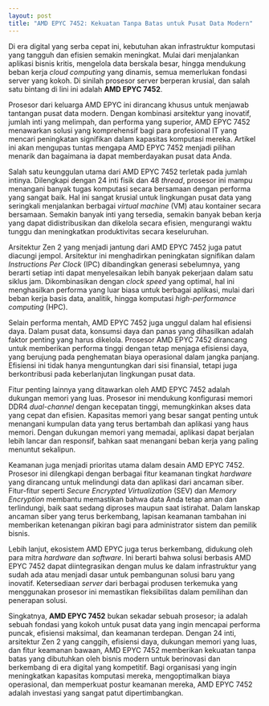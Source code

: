 ```yaml
---
layout: post
title: "AMD EPYC 7452: Kekuatan Tanpa Batas untuk Pusat Data Modern"
---
```


Di era digital yang serba cepat ini, kebutuhan akan infrastruktur komputasi yang tangguh dan efisien semakin meningkat. Mulai dari menjalankan aplikasi bisnis kritis, mengelola data berskala besar, hingga mendukung beban kerja *cloud computing* yang dinamis, semua memerlukan fondasi server yang kokoh. Di sinilah prosesor server berperan krusial, dan salah satu bintang di lini ini adalah **AMD EPYC 7452**.

Prosesor dari keluarga AMD EPYC ini dirancang khusus untuk menjawab tantangan pusat data modern. Dengan kombinasi arsitektur yang inovatif, jumlah inti yang melimpah, dan performa yang superior, AMD EPYC 7452 menawarkan solusi yang komprehensif bagi para profesional IT yang mencari peningkatan signifikan dalam kapasitas komputasi mereka. Artikel ini akan mengupas tuntas mengapa AMD EPYC 7452 menjadi pilihan menarik dan bagaimana ia dapat memberdayakan pusat data Anda.

Salah satu keunggulan utama dari AMD EPYC 7452 terletak pada jumlah intinya. Dilengkapi dengan 24 inti fisik dan 48 *thread*, prosesor ini mampu menangani banyak tugas komputasi secara bersamaan dengan performa yang sangat baik. Hal ini sangat krusial untuk lingkungan pusat data yang seringkali menjalankan berbagai *virtual machine* (VM) atau kontainer secara bersamaan. Semakin banyak inti yang tersedia, semakin banyak beban kerja yang dapat didistribusikan dan dikelola secara efisien, mengurangi waktu tunggu dan meningkatkan produktivitas secara keseluruhan.

Arsitektur Zen 2 yang menjadi jantung dari AMD EPYC 7452 juga patut diacungi jempol. Arsitektur ini menghadirkan peningkatan signifikan dalam *Instructions Per Clock* (IPC) dibandingkan generasi sebelumnya, yang berarti setiap inti dapat menyelesaikan lebih banyak pekerjaan dalam satu siklus jam. Dikombinasikan dengan *clock speed* yang optimal, hal ini menghasilkan performa yang luar biasa untuk berbagai aplikasi, mulai dari beban kerja basis data, analitik, hingga komputasi *high-performance computing* (HPC).

Selain performa mentah, AMD EPYC 7452 juga unggul dalam hal efisiensi daya. Dalam pusat data, konsumsi daya dan panas yang dihasilkan adalah faktor penting yang harus dikelola. Prosesor AMD EPYC 7452 dirancang untuk memberikan performa tinggi dengan tetap menjaga efisiensi daya, yang berujung pada penghematan biaya operasional dalam jangka panjang. Efisiensi ini tidak hanya menguntungkan dari sisi finansial, tetapi juga berkontribusi pada keberlanjutan lingkungan pusat data.

Fitur penting lainnya yang ditawarkan oleh AMD EPYC 7452 adalah dukungan memori yang luas. Prosesor ini mendukung konfigurasi memori DDR4 *dual-channel* dengan kecepatan tinggi, memungkinkan akses data yang cepat dan efisien. Kapasitas memori yang besar sangat penting untuk menangani kumpulan data yang terus bertambah dan aplikasi yang haus memori. Dengan dukungan memori yang memadai, aplikasi dapat berjalan lebih lancar dan responsif, bahkan saat menangani beban kerja yang paling menuntut sekalipun.

Keamanan juga menjadi prioritas utama dalam desain AMD EPYC 7452. Prosesor ini dilengkapi dengan berbagai fitur keamanan tingkat *hardware* yang dirancang untuk melindungi data dan aplikasi dari ancaman siber. Fitur-fitur seperti *Secure Encrypted Virtualization* (SEV) dan *Memory Encryption* membantu memastikan bahwa data Anda tetap aman dan terlindungi, baik saat sedang diproses maupun saat istirahat. Dalam lanskap ancaman siber yang terus berkembang, lapisan keamanan tambahan ini memberikan ketenangan pikiran bagi para administrator sistem dan pemilik bisnis.

Lebih lanjut, ekosistem AMD EPYC juga terus berkembang, didukung oleh para mitra *hardware* dan *software*. Ini berarti bahwa solusi berbasis AMD EPYC 7452 dapat diintegrasikan dengan mulus ke dalam infrastruktur yang sudah ada atau menjadi dasar untuk pembangunan solusi baru yang inovatif. Ketersediaan *server* dari berbagai produsen terkemuka yang menggunakan prosesor ini memastikan fleksibilitas dalam pemilihan dan penerapan solusi.

Singkatnya, **AMD EPYC 7452** bukan sekadar sebuah prosesor; ia adalah sebuah fondasi yang kokoh untuk pusat data yang ingin mencapai performa puncak, efisiensi maksimal, dan keamanan terdepan. Dengan 24 inti, arsitektur Zen 2 yang canggih, efisiensi daya, dukungan memori yang luas, dan fitur keamanan bawaan, AMD EPYC 7452 memberikan kekuatan tanpa batas yang dibutuhkan oleh bisnis modern untuk berinovasi dan berkembang di era digital yang kompetitif. Bagi organisasi yang ingin meningkatkan kapasitas komputasi mereka, mengoptimalkan biaya operasional, dan memperkuat postur keamanan mereka, AMD EPYC 7452 adalah investasi yang sangat patut dipertimbangkan.
